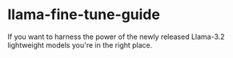 # llama-fine-tune-guide
If you want to harness the power of the newly released Llama-3.2 lightweight models you're in the right place.
